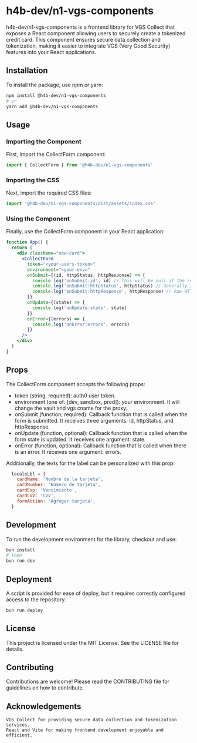 # h4b-dev/n1-vgs-components

h4b-dev/n1-vgs-components is a frontend library for VGS Collect that exposes a React component allowing users to securely create a tokenized credit card. This component ensures secure data collection and tokenization, making it easier to integrate VGS (Very Good Security) features into your React applications.

## Installation

To install the package, use npm or yarn:

```bash
npm install @h4b-dev/n1-vgs-components
# or
yarn add @h4b-dev/n1-vgs-components
```

## Usage

### Importing the Component

First, import the CollectForm component:

```jsx
import { CollectForm } from '@h4b-dev/n1-vgs-components'
```

### Importing the CSS

Next, import the required CSS files:

```jsx
import '@h4b-dev/n1-vgs-components/dist/assets/index.css'
```

### Using the Component

Finally, use the CollectForm component in your React application:

```jsx
function App() {
  return (
    <div className="new-card">
      <CollectForm
        token="<your-users-token>"
        environment="<your-env>"
        onSubmit={(id, httpStatus, httpResponse) => {
          console.log('onSubmit:id', id) // This will be null if the request is in error
          console.log('onSubmit:httpStatus', httpStatus) // Generally 200 or 400
          console.log('onSubmit:httpResponse', httpResponse) // Raw HTTP response from tokenization
        }}
        onUpdate={(state) => {
          console.log('onUpdate:state', state)
        }}
        onError={(errors) => {
          console.log('onError:errors', errors)
        }}
      />
    </div>
  )
}
```

## Props

The CollectForm component accepts the following props:

- token (string, required): auth0 user token.
- environment (one of: [dev, sandbox, prod]): your environment. It will change the vault and vgs cname for the proxy.
- onSubmit (function, required): Callback function that is called when the form is submitted. It receives three arguments: id, httpStatus, and httpResponse.
- onUpdate (function, optional): Callback function that is called when the form state is updated. It receives one argument: state.
- onError (function, optional): Callback function that is called when there is an error. It receives one argument: errors.

Additionally, the texts for the label can be personalized with this prop:

```jsx
  localeLbl = {
    cardName: 'Nombre de la tarjeta',
    cardNumber: 'Número de tarjeta',
    cardExp: 'Vencimiento',
    cardCVV: 'CVV',
    formAction: 'Agregar tarjeta',
  }
```

## Development

To run the development environment for the library, checkout and use:

```bash
bun install
# then
bun run dev
```

## Deployment

A script is provided for ease of deploy, but it requires correctly configured access to the repository.

```bash
bun run deploy
```

## License

This project is licensed under the MIT License. See the LICENSE file for details.

## Contributing

Contributions are welcome! Please read the CONTRIBUTING file for guidelines on how to contribute.

## Acknowledgements

    VGS Collect for providing secure data collection and tokenization services.
    React and Vite for making frontend development enjoyable and efficient.
